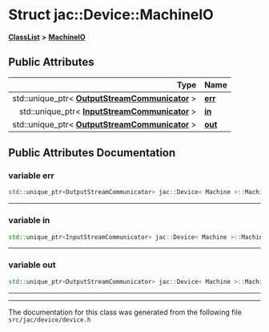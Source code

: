 

# Struct jac::Device::MachineIO



[**ClassList**](annotated.md) **>** [**MachineIO**](structjac_1_1Device_1_1MachineIO.md)


























## Public Attributes

| Type | Name |
| ---: | :--- |
|  std::unique\_ptr&lt; [**OutputStreamCommunicator**](classjac_1_1Device.md) &gt; | [**err**](#variable-err)  <br> |
|  std::unique\_ptr&lt; [**InputStreamCommunicator**](classjac_1_1Device.md) &gt; | [**in**](#variable-in)  <br> |
|  std::unique\_ptr&lt; [**OutputStreamCommunicator**](classjac_1_1Device.md) &gt; | [**out**](#variable-out)  <br> |












































## Public Attributes Documentation




### variable err 

```C++
std::unique_ptr<OutputStreamCommunicator> jac::Device< Machine >::MachineIO::err;
```




<hr>



### variable in 

```C++
std::unique_ptr<InputStreamCommunicator> jac::Device< Machine >::MachineIO::in;
```




<hr>



### variable out 

```C++
std::unique_ptr<OutputStreamCommunicator> jac::Device< Machine >::MachineIO::out;
```




<hr>

------------------------------
The documentation for this class was generated from the following file `src/jac/device/device.h`

